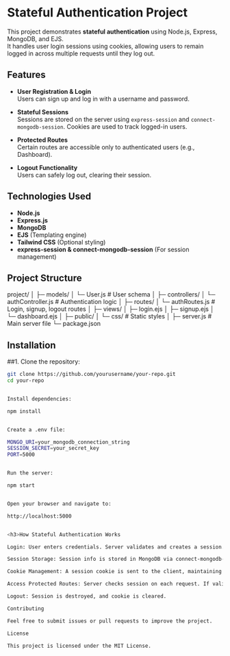 # Stateful Authentication Project

This project demonstrates **stateful authentication** using Node.js, Express, MongoDB, and EJS.  
It handles user login sessions using cookies, allowing users to remain logged in across multiple requests until they log out.

## Features

- **User Registration & Login**  
  Users can sign up and log in with a username and password.  

- **Stateful Sessions**  
  Sessions are stored on the server using `express-session` and `connect-mongodb-session`. Cookies are used to track logged-in users.  

- **Protected Routes**  
  Certain routes are accessible only to authenticated users (e.g., Dashboard).  

- **Logout Functionality**  
  Users can safely log out, clearing their session.  

## Technologies Used

- **Node.js**  
- **Express.js**  
- **MongoDB**  
- **EJS** (Templating engine)  
- **Tailwind CSS** (Optional styling)  
- **express-session & connect-mongodb-session** (For session management)  

## Project Structure


project/
│
├─ models/
│ └─ User.js # User schema
│
├─ controllers/
│ └─ authController.js # Authentication logic
│
├─ routes/
│ └─ authRoutes.js # Login, signup, logout routes
│
├─ views/
│ ├─ login.ejs
│ ├─ signup.ejs
│ └─ dashboard.ejs
│
├─ public/
│ └─ css/ # Static styles
│
├─ server.js # Main server file
└─ package.json


## Installation

##1. Clone the repository:

```bash
git clone https://github.com/yourusername/your-repo.git
cd your-repo


Install dependencies:

npm install


Create a .env file:

MONGO_URI=your_mongodb_connection_string
SESSION_SECRET=your_secret_key
PORT=5000


Run the server:

npm start


Open your browser and navigate to:

http://localhost:5000


<h3>How Stateful Authentication Works

Login: User enters credentials. Server validates and creates a session.

Session Storage: Session info is stored in MongoDB via connect-mongodb-session.

Cookie Management: A session cookie is sent to the client, maintaining authentication state.

Access Protected Routes: Server checks session on each request. If valid, grants access.

Logout: Session is destroyed, and cookie is cleared.

Contributing

Feel free to submit issues or pull requests to improve the project.

License

This project is licensed under the MIT License.

